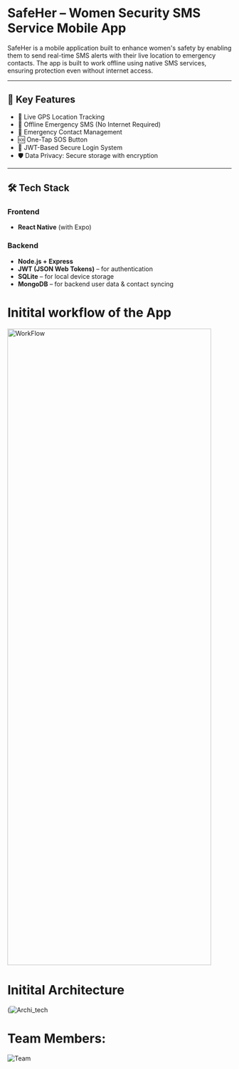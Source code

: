 # SafeHer – Women Security SMS Service Mobile App

SafeHer is a mobile application built to enhance women's safety by enabling them to send real-time SMS alerts with their live location to emergency contacts. The app is built to work offline using native SMS services, ensuring protection even without internet access.

---

## 🚨 Key Features

- 📍 Live GPS Location Tracking
- 📶 Offline Emergency SMS (No Internet Required)
- 📱 Emergency Contact Management
- 🆘 One-Tap SOS Button
- 🔐 JWT-Based Secure Login System
- 🛡️ Data Privacy: Secure storage with encryption

---

## 🛠️ Tech Stack

### Frontend
- **React Native** (with Expo)

### Backend
- **Node.js + Express**
- **JWT (JSON Web Tokens)** – for authentication
- **SQLite** – for local device storage
- **MongoDB** – for backend user data & contact syncing

# **Initital workflow of the App**
<img width="458" height="1432" alt="WorkFlow" src="[Workflow](https://github.com/user-attachments/assets/644bf4c5-e0c9-4624-8ce0-ebdddb1c4dee)
" />


# **Initital Architecture**
(![Archi_tech](https://github.com/user-attachments/assets/5ed089d3-9a93-450c-a61d-6307d0c7c5b3)

 


# **Team Members:**

![Team](https://github.com/user-attachments/assets/39d3d15f-3133-4107-b855-f9d3385c06e2)

